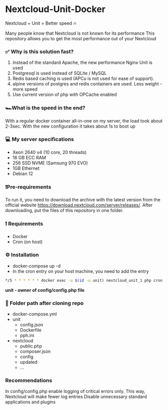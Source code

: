 # Nextcloud-Unit-Docker
Nextcloud + Unit = Better speed 🔥

Many people know that Nextcloud is not known for its performance
This repository allows you to get the most performance out of your Nextcloud

### ✅ Why is this solution fast?
1. Instead of the standard Apache, the new performance Nginx Unit is used
2. Postgresql is used instead of SQLite / MySQL
3. Redis based caching is used (APCu is not used for ease of support).
4. alpine versions of postgres and redis containers are used. Less weight - more speed
5. Use current version of php with OPCache enabled

### 🏎️What is the speed in the end?
With a regular docker container all-in-one on my server, the load took about 2-3sec. With the new configuration it takes about 1s to boot up

### 💻 My server specifications
* Xeon 2640 v4 (10 core, 20 threads)
* 16 GB ECC RAM
* 256 SSD NVME (Samsung 970 EVO)
* 1GB Ethernet
* Debian 12

### ❗️Pre-requirements
To run it, you need to download the archive with the latest version from the official website https://download.nextcloud.com/server/releases/.
After downloading, put the files of this repository in one folder.

### ❗️ Requirements
* Docker
* Cron (on host)

### ⚙️ Installation
* docker-compose up -d
* In the cron entry on your host machine, you need to add the entry
```sh
*/5 * * * * * * docker exec -u $(id -u unit) nextcloud_unit_1 php cron.php
```
**unit - owner of config/config.php file**

### 📂 Folder path after cloning repo
- docker-compose.yml
- unit
  - config.json
  - Dockerfile
  - pph.ini
- nextcloud
  - public.php
  - composer.json
  - config
  - updated
  - ...

### Recommendations
In config/config.php enable logging of critical errors only. This way, Nextcloud will make fewer log entries
Disable unnecessary standard applications and plugins
